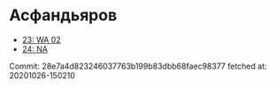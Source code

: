 # Асфандьяров
- [23: WA 02](23.md)
- [24: NA](24.md)

Commit: 28e7a4d823246037763b199b83dbb68faec98377
 fetched at: 20201026-150210
